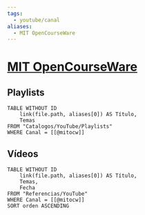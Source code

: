 ```yaml
---
tags:
  - youtube/canal
aliases:
  - MIT OpenCourseWare
---
```

# [MIT OpenCourseWare](https://www.youtube.com/@mitocw)

## Playlists
```dataview
TABLE WITHOUT ID
    link(file.path, aliases[0]) AS Título,
    Temas
FROM "Catalogos/YouTube/Playlists"
WHERE Canal = [[@mitocw]]
```

## Vídeos
```dataview
TABLE WITHOUT ID
    link(file.path, aliases[0]) AS Título,
    Temas,
    Fecha    
FROM "Referencias/YouTube"
WHERE Canal = [[@mitocw]]
SORT orden ASCENDING
```
